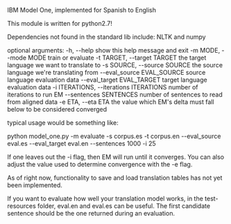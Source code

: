 IBM Model One, implemented for Spanish to English

This module is written for python2.7!

Dependencies not found in the standard lib include: NLTK and numpy

optional arguments:
  -h, --help            show this help message and exit
  -m MODE, --mode MODE  train or evaluate
  -t TARGET, --target TARGET
                        the target language we want to translate to
  -s SOURCE, --source SOURCE
                        the source language we're translating from
  --eval_source EVAL_SOURCE
                        source language evaluation data
  --eval_target EVAL_TARGET
                        target language evaluation data
  -i ITERATIONS, --iterations ITERATIONS
                        number of iterations to run EM
  --sentences SENTENCES
                        number of sentences to read from aligned data
  -e ETA, --eta ETA     the value which EM's delta must fall below to be
                        considered converged

typical usage would be something like:

python model_one.py -m evaluate -s corpus.es -t corpus.en --eval_source eval.es --eval_target eval.en --sentences 1000 -i 25

If one leaves out the -i flag, then EM will run until it converges. You can also adjust the value used to
determine convergence with the -e flag.

As of right now, functionality to save and load translation tables has not yet been implemented.

If you want to evaluate how well your translation model works, in the test-resources folder, eval.en and eval.es can be
useful.  The first candidate sentence should be the one returned during an evaluation.